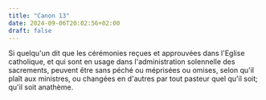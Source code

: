 ```yaml
---
title: "Canon 13"
date: 2024-09-06T20:02:56+02:00
draft: false
---
```



Si quelqu'un dit que les cérémonies reçues et approuvées dans l'Eglise catholique, et qui sont en usage dans l'administration solennelle des sacrements, peuvent être sans péché ou méprisées ou omises, selon qu'il plaît aux ministres, ou changées en d'autres par tout pasteur quel qu'il soit; qu'il soit anathème.
